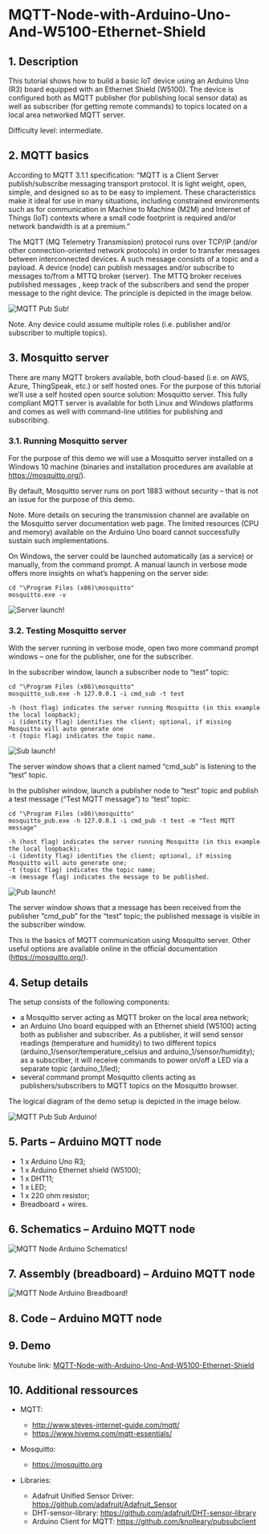 # MQTT-Node-with-Arduino-Uno-And-W5100-Ethernet-Shield

## 1. Description
This tutorial shows how to build a basic IoT device using an Arduino Uno (R3) board equipped with an Ethernet Shield (W5100). The device is configured both as MQTT publisher (for publishing local sensor data) as well as subscriber  (for getting remote commands) to topics located on a local area networked MQTT server.

Difficulty level: intermediate.

## 2. MQTT basics
According to MQTT 3.1.1 specification: “MQTT is a Client Server publish/subscribe messaging transport protocol. It is light weight, open, simple, and designed so as to be easy to implement. These characteristics make it ideal for use in many situations, including constrained environments such as for communication in Machine to Machine (M2M) and Internet of Things (IoT) contexts where a small code footprint is required and/or network bandwidth is at a premium.”

The MQTT (MQ Telemetry Transmission) protocol runs over TCP/IP (and/or other connection-oriented network protocols) in order to transfer messages between interconnected devices. A such message consists of a topic and a payload. A device (node) can publish messages and/or subscribe to messages to/from a MTTQ broker (server). The MTTQ broker receives published messages , keep track of the subscribers and send the proper message to the right device. The principle is depicted in the image below.

![MQTT Pub Sub!](/images/mqtt_pub_sub.jpg "mqtt_pub_sub")

Note. Any device could assume multiple roles (i.e. publisher and/or subscriber to multiple topics).

## 3. Mosquitto server
There are many MQTT brokers available, both cloud-based (i.e. on AWS, Azure, ThingSpeak, etc.) or self hosted ones. For the purpose of this tutorial we’ll use a self hosted open source solution: Mosquitto server. This fully compliant MQTT server is available for both Linux and Windows platforms and comes as well with command-line utilities for publishing and subscribing.

### 3.1. Running Mosquitto server
For the purpose of this demo we will use a Mosquitto server installed on a Windows 10 machine (binaries and installation procedures are available at https://mosquitto.org/).

By default, Mosquitto server runs on port 1883 without security – that is not an issue for the purpose of this demo.

Note. More details on securing the transmission channel are available on the Mosquitto server documentation web page. The limited resources (CPU and memory) available on the Arduino Uno board cannot successfully sustain such implementations.

On Windows, the server could be launched automatically (as a service) or manually, from the command prompt. A manual launch in verbose mode offers more insights on what’s happening on the server side:

    cd "\Program Files (x86)\mosquitto"
    mosquitto.exe -v

![Server launch!](/images/srv_launch.jpg "srv_launch")

### 3.2. Testing Mosquitto server
With the server running in verbose mode, open two more command prompt windows – one for the publisher, one for the subscriber.

In the subscriber window, launch a subscriber node to “test” topic:

    cd "\Program Files (x86)\mosquitto"
    mosquitto_sub.exe -h 127.0.0.1 -i cmd_sub -t test

    -h (host flag) indicates the server running Mosquitto (in this example the local loopback);
    -i (identity flag) identifies the client; optional, if missing Mosquitto will auto generate one
    -t (topic flag) indicates the topic name.

![Sub launch!](/images/sub_launch.jpg "sub_launch")

The server window shows that a client named “cmd_sub” is listening to the “test” topic.

In the publisher window, launch a publisher node to “test” topic and publish a test message (“Test MQTT message”) to “test” topic:

    cd "\Program Files (x86)\mosquitto"
    mosquitto_pub.exe -h 127.0.0.1 -i cmd_pub -t test -m "Test MQTT message"

    -h (host flag) indicates the server running Mosquitto (in this example the local loopback);
    -i (identity flag) identifies the client; optional, if missing Mosquitto will auto generate one;
    -t (topic flag) indicates the topic name;
    -m (message flag) indicates the message to be published.

![Pub launch!](/images/pub_launch_msg.jpg "pub_launch_msg")

The server window shows that a message has been received from the publisher  “cmd_pub” for the “test” topic; the published message is visible in the subscriber window.

This is the basics of MQTT communication using Mosquitto server. Other useful options are available online in the official documentation (https://mosquitto.org/).

## 4. Setup details
The setup consists of the following components:

- a Mosquitto server acting as MQTT broker on the local area network;
- an Arduino Uno board equipped with an Ethernet shield (W5100) acting both as publisher and subscriber. As a publisher, it will send sensor readings (temperature and humidity) to two different topics (arduino_1/sensor/temperature_celsius and arduino_1/sensor/humidity); as a subscriber, it will receive commands to power on/off a LED via a separate topic (arduino_1/led);
- several command prompt Mosquitto clients acting as publishers/subscribers to MQTT topics on the Mosquitto browser.

The logical diagram of the demo setup is depicted in the image below.

![MQTT Pub Sub Arduino!](/images/mqtt_pub_sub_ard.jpg "mqtt_pub_sub_ard")

## 5. Parts – Arduino MQTT node
* 1 x Arduino Uno R3;
* 1 x Arduino Ethernet shield (W5100);
* 1 x DHT11;
* 1 x LED;
* 1 x 220 ohm resistor;
* Breadboard + wires.

## 6. Schematics – Arduino MQTT node

![MQTT Node Arduino Schematics!](/mqtt_node_arduino/diagrams/mqtt_node_arduino_schem.jpg "mmqtt_node_arduino_schem")

## 7. Assembly (breadboard) – Arduino MQTT node

![MQTT Node Arduino Breadboard!](/mqtt_node_arduino/diagrams/mqtt_node_arduino_bboard.jpg "mmqtt_node_arduino_bboard")

 ## 8. Code – Arduino MQTT node

## 9. Demo

Youtube link:  [MQTT-Node-with-Arduino-Uno-And-W5100-Ethernet-Shield](https://www.youtube.com/watch?v=MQVbPG708Ik&lc=Ugzo6zfxNHqnAkhTXU54AaABAg.A2hoFgFLh2jA3QeNldDyGf)

## 10. Additional ressources

* MQTT:
    * http://www.steves-internet-guide.com/mqtt/
    * https://www.hivemq.com/mqtt-essentials/

* Mosquitto:
    * https://mosquitto.org

* Libraries:
    * Adafruit Unified Sensor Driver:
    https://github.com/adafruit/Adafruit_Sensor
    * DHT-sensor-library:
    https://github.com/adafruit/DHT-sensor-library
    * Arduino Client for MQTT:
    https://github.com/knolleary/pubsubclient